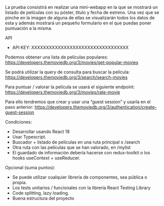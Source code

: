 La prueba consistirá en realizar una mini-webapp en la que se mostrará un listado de
películas con su póster, título y fecha de estreno. Una vez que se pinche en la imagen
de alguna de ellas se visualizarán todos los datos de esta y además mostrará un
pequeño formulario en el que puedas poner puntuación a la misma.

API
- API KEY: XXXXXXXXXXXXXXXXXXXXXXXXXXXXXXXXX

Podemos obtener una lista de películas populares:
https://developers.themoviedb.org/3/movies/get-popular-movies

Se podrá utilizar la query de consulta para buscar la película:
https://developers.themoviedb.org/3/search/search-movies

Para puntuar / valorar la película se usará el siguiente endpoint:
https://developers.themoviedb.org/3/movies/rate-movie

Para ello tendremos que crear y usar una “guest session” y usarla en el paso anterior:
https://developers.themoviedb.org/3/authentication/create-guest-session

Condiciones:
- Desarrollar usando React 18
- Usar Typescript.
- Buscador + listado de películas en una ruta principal o /search
- Otra ruta con las películas que se han valorado, en /mylist
- El guardado de información debería hacerse con redux-toolkit o los hooks
useContext + useReducer.

Opcional (suma puntos):
- Se puede utilizar cualquier librería de componentes, sea pública o propia.
- Los tests unitarios / funcionales con la librería React Testing Library
- Code splitting, lazy loading.
- Buena estructura del proyecto
